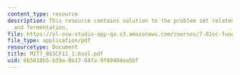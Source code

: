 ```yaml
---
content_type: resource
description: This resource contains solution to the problem set related to respiration
  and fermentation.
file: https://ol-ocw-studio-app-qa.s3.amazonaws.com/courses/7-01sc-fundamentals-of-biology-fall-2011/6b5018b5b59a0b1764fa9f89404ea5bf_MIT7_01SCF11_1.6sol.pdf
file_type: application/pdf
resourcetype: Document
title: MIT7_01SCF11_1.6sol.pdf
uid: 6b5018b5-b59a-0b17-64fa-9f89404ea5bf
---
```

